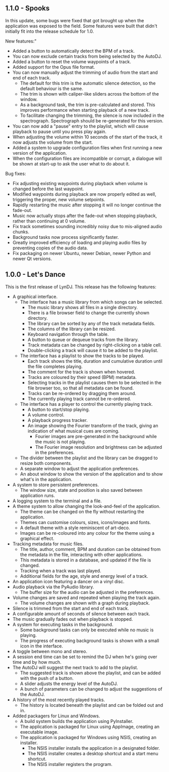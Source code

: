 1.1.0 - Spooks
----
In this update, some bugs were fixed that got brought up when the application was exposed to the field. Some features were built that didn't initially fit into the release schedule for 1.0.

New features:"
* Added a button to automatically detect the BPM of a track.
* You can now exclude certain tracks from being selected by the AutoDJ.
* Added a button to reset the volume waypoints of a track.
* Added support for the Opus file format.
* You can now manually adjust the trimming of audio from the start and end of each track.
  * The default for this trim is the automatic silence detection, so the default behaviour is the same.
  * The trim is shown with caliper-like sliders across the bottom of the window.
  * As a background task, the trim is pre-calculated and stored. This improves performance when starting playback of a new track.
  * To facilitate changing the trimming, the silence is now included in the spectrograph. Spectrograph should be re-generated for this version.
* You can now add a "pause" entry to the playlist, which will cause playback to pause until you press play again.
* When adjusting the volume within 10 seconds of the start of the track, it now adjusts the volume from the start.
* Added a system to upgrade configuration files when first running a new version of the application.
* When the configuration files are incompatible or corrupt, a dialogue will be shown at start-up to ask the user what to do about it.

Bug fixes:
* Fix adjusting existing waypoints during playback when volume is changed before the last waypoint.
* Modified waypoints during playback are now properly edited as well, triggering the proper, new volume setpoints.
* Rapidly restarting the music after stopping it will no longer continue the fade-out.
* Music now actually stops after the fade-out when stopping playback, rather than continuing at 0 volume.
* Fix track sometimes sounding incredibly noisy due to mis-aligned audio chunks.
* Background tasks now process significantly faster.
* Greatly improved efficiency of loading and playing audio files by preventing copies of the audio data.
* Fix packaging on newer Ubuntu, newer Debian, newer Python and newer Qt versions.

1.0.0 - Let's Dance
----
This is the first release of LynDJ. This release has the following features:
* A graphical interface.
  * The interface has a music library from which songs can be selected.
    * The music library shows all files in a single directory.
    * There is a file browser field to change the currently shown directory.
    * The library can be sorted by any of the track metadata fields.
    * The columns of the library can be resized.
    * Keyboard navigation through the table.
    * A button to queue or dequeue tracks from the library.
    * Track metadata can be changed by right-clicking on a table cell.
    * Double-clicking a track will cause it to be added to the playlist.
  * The interface has a playlist to show the tracks to be played.
    * Each track shows the title, duration and cumulative duration until the file completes playing.
    * The comment for the track is shown when hovered.
    * Tracks are coloured by their speed (BPM) metadata.
    * Selecting tracks in the playlist causes them to be selected in the file browser too, so that all metadata can be found.
    * Tracks can be re-ordered by dragging them around.
    * The currently playing track cannot be re-ordered.
  * The interface has a player to control the currently playing track.
    * A button to start/stop playing.
    * A volume control.
    * A playback progress tracker.
    * An image showing the Fourier transform of the track, giving an indication of what musical cues are coming.
      * Fourier images are pre-generated in the background while the music is not playing.
      * The Fourier image resolution and brightness can be adjusted in the preferences.
  * The divider between the playlist and the library can be dragged to resize both components.
  * A separate window to adjust the application preferences.
  * An about window to show the version of the application and to show what's in the application.
* A system to store persistent preferences.
  * The window size, state and position is also saved between application runs.
* A logging system to the terminal and a file.
* A theme system to allow changing the look-and-feel of the application.
  * The theme can be changed on the fly without restarting the application.
  * Themes can customise colours, sizes, icons/images and fonts.
  * A default theme with a style reminiscent of art-deco.
  * Images can be re-coloured into any colour for the theme using a graphical effect.
* Tracking metadata for music files.
  * The title, author, comment, BPM and duration can be obtained from the metadata in the file, interacting with other applications.
  * This metadata is stored in a database, and updated if the file is changed.
  * Tracking when a track was last played.
  * Additional fields for the age, style and energy level of a track.
* An application icon featuring a dancer on a vinyl disc.
* Audio playback via the PyAudio library.
  * The buffer size for the audio can be adjusted in the preferences.
* Volume changes are saved and repeated when playing the track again.
  * The volume changes are shown with a graph during playback.
* Silence is trimmed from the start and end of each track.
* A configurable amount of seconds of silence between each track.
* The music gradually fades out when playback is stopped.
* A system for executing tasks in the background.
  * Some background tasks can only be executed while no music is playing.
  * The progress of executing background tasks is shown with a small icon in the interface.
* A toggle between mono and stereo.
* A session end time can be set to remind the DJ when he's going over time and by how much.
* The AutoDJ will suggest the next track to add to the playlist.
  * The suggested track is shown above the playlist, and can be added with the push of a button.
  * A slider adjusts the energy level of the AutoDJ.
  * A bunch of parameters can be changed to adjust the suggestions of the AutoDJ.
* A history of the most recently played tracks.
  * The history is located beneath the playlist and can be folded out and in.
* Added packagers for Linux and Windows.
  * A build system builds the application using PyInstaller.
  * The application is packaged for Linux using AppImage, creating an executable image.
  * The application is packaged for Windows using NSIS, creating an installer.
    * The NSIS installer installs the application in a designated folder.
    * The NSIS installer creates a desktop shortcut and a start menu shortcut.
    * The NSIS installer registers the program.
